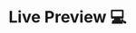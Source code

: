 <h1>Live Preview 💻</h1>
<img width="410" alt="Screenshot 2022-09-12 at 23 34 16" src="https://user-images.githubusercontent.com/51440734/189724785-5545c188-17b1-4b36-a411-560fb340958